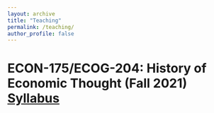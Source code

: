 ```yaml
---
layout: archive
title: "Teaching"
permalink: /teaching/
author_profile: false
---
```


# ECON-175/ECOG-204: **History of Economic Thought** (Fall 2021) [Syllabus]()
